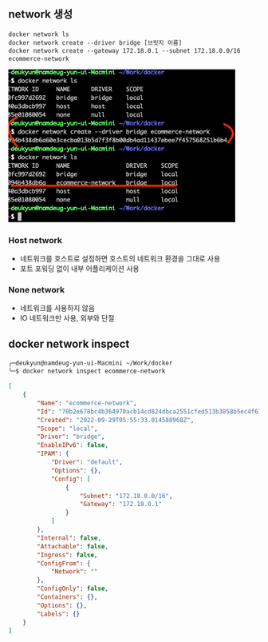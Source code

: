 
## network 생성
```
docker network ls
docker network create --driver bridge [브릿지 이름]
docker network create --gateway 172.18.0.1 --subnet 172.18.0.0/16 ecommerce-network
```
![img_4.pn g](images/img_4.png)



### Host network
- 네트워크를 호스트로 설정하면 호스트의 네트워크 환경을 그대로 사용
- 포트 포워딩 없이 내부 어플리케이션 사용

### None network
- 네트워크를 사용하지 않음
- IO 네트워크만 사용, 외부와 단절


## docker network inspect
```
╭─deukyun@namdeug-yun-ui-Macmini ~/Work/docker
╰─$ docker network inspect ecommerce-network
```

```json
[
    {
        "Name": "ecommerce-network",
        "Id": "70b2e678bc4b364970acb14cd824dbca2551cfed513b3858b5ec4f67f6a348c8",
        "Created": "2022-09-29T05:55:33.014588968Z",
        "Scope": "local",
        "Driver": "bridge",
        "EnableIPv6": false,
        "IPAM": {
            "Driver": "default",
            "Options": {},
            "Config": [
                {
                    "Subnet": "172.18.0.0/16",
                    "Gateway": "172.18.0.1"
                }
            ]
        },
        "Internal": false,
        "Attachable": false,
        "Ingress": false,
        "ConfigFrom": {
            "Network": ""
        },
        "ConfigOnly": false,
        "Containers": {},
        "Options": {},
        "Labels": {}
    }
]
```